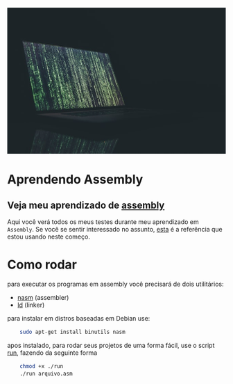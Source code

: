 [![matrix](/assets/matrix.jpg)](https://unsplash.com/photos/FXFz-sW0uwo?utm_source=unsplash&utm_medium=referral&utm_content=creditShareLink)

# Aprendendo Assembly

## Veja meu aprendizado de [assembly](https://pt.wikipedia.org/wiki/Linguagem_assembly)

Aqui você verá todos os meus testes durante meu aprendizado em `Assembly`. Se você se sentir interessado no assunto, [esta](https://www.tutorialspoint.com/assembly_programming/) é a referência que estou usando neste começo.

# Como rodar

para executar os programas em assembly você precisará de dois utilitários:

* [nasm](https://www.nasm.us/) (assembler)
* [ld](https://manpages.ubuntu.com/manpages/trusty/man1/ld.1.html) (linker)

para instalar em distros baseadas em Debian use: 

```bash
    sudo apt-get install binutils nasm
```

apos instalado, para rodar seus projetos de uma forma fácil, use o script [run](./run), fazendo da seguinte forma

```bash
    chmod +x ./run
    ./run arquivo.asm
```
